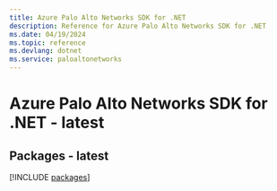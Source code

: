 ```yaml
---
title: Azure Palo Alto Networks SDK for .NET
description: Reference for Azure Palo Alto Networks SDK for .NET
ms.date: 04/19/2024
ms.topic: reference
ms.devlang: dotnet
ms.service: paloaltonetworks
---
```

# Azure Palo Alto Networks SDK for .NET - latest
## Packages - latest
[!INCLUDE [packages](palo-alto-networks-index.md)]